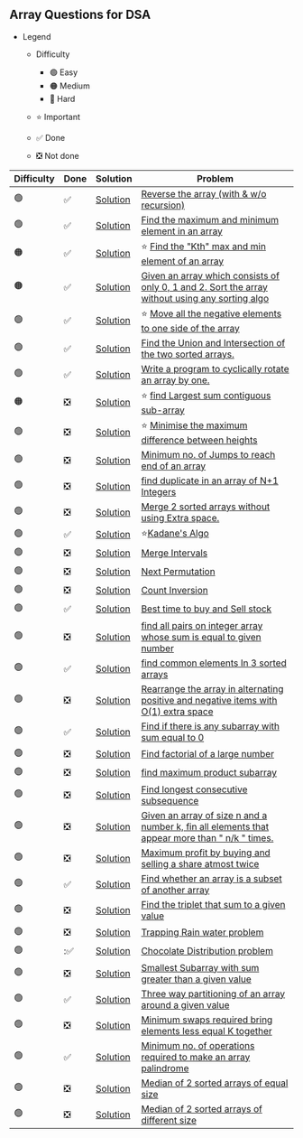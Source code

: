 ## Array Questions for DSA

- Legend
    - Difficulty
        - :green_circle: Easy
        - :orange_circle: Medium
        - :red_circle: Hard

    - :star: Important
    - :white_check_mark: Done
    - :negative_squared_cross_mark: Not done


| Difficulty       | Done                          | Solution  | Problem                                                                                                                                                                                                                                                                                                            |
| -------------    | ------------------------------ | -------- | ------------------------------------------------------------------------------------------------------------------------------------------------------------------------------------------------------------------------------------------------------------------------------------------------------------------ |
| :green_circle:     | :white_check_mark:  | [Solution](ReverseAnArray.java) |[Reverse the array (with & w/o recursion)](https://www.geeksforgeeks.org/write-a-program-to-reverse-an-array-or-string/)
| :green_circle:     | :white_check_mark:  | [Solution](minMax.java) |[Find the maximum and minimum element in an array](https://www.geeksforgeeks.org/maximum-and-minimum-in-an-array/)
| :orange_circle:    | :white_check_mark:  | [Solution](FindKthSmallestElement.java) | :star: [Find the "Kth" max and min element of an array](https://www.geeksforgeeks.org/kth-smallestlargest-element-unsorted-array/)
| :orange_circle:    | :white_check_mark:  | [Solution](SortArrayOfOs1s2s.java) |[Given an array which consists of only 0, 1 and 2. Sort the array without using any sorting algo](https://www.geeksforgeeks.org/sort-an-array-of-0s-1s-and-2s/)
| :green_circle:     | :white_check_mark:  | [Solution](moveNegativeNumbers.java) | :star: [Move all the negative elements to one side of the array](https://www.geeksforgeeks.org/move-negative-numbers-beginning-positive-end-constant-extra-space/)
| :green_circle:     | :white_check_mark:  | [Solution](unionAndIntersection.java) |[Find the Union and Intersection of the two sorted arrays.](https://www.geeksforgeeks.org/union-and-intersection-of-two-sorted-arrays-2/)
| :green_circle:     | :white_check_mark:  | [Solution](RotateByOne.java) |[Write a program to cyclically rotate an array by one.](https://www.geeksforgeeks.org/c-program-cyclically-rotate-array-one/)
| :orange_circle:     | :negative_squared_cross_mark:  | [Solution](LargestSumContiguousSubArray.java) |:star: [find Largest sum contiguous sub-array](https://www.geeksforgeeks.org/largest-sum-contiguous-subarray/)
| :green_circle:     | :negative_squared_cross_mark:  | [Solution](ReverseAnArray.java) |:star: [Minimise the maximum difference between heights ](https://practice.geeksforgeeks.org/problems/minimize-the-heights3351/1)
| :green_circle:     | :negative_squared_cross_mark:  | [Solution](ReverseAnArray.java) |[Minimum no. of Jumps to reach end of an array](https://practice.geeksforgeeks.org/problems/minimum-number-of-jumps/0)
| :green_circle:     | :negative_squared_cross_mark:  | [Solution](ReverseAnArray.java) |[find duplicate in an array of N+1 Integers](https://leetcode.com/problems/find-the-duplicate-number/)
| :green_circle:     | :negative_squared_cross_mark:  | [Solution](ReverseAnArray.java) |[Merge 2 sorted arrays without using Extra space.](https://practice.geeksforgeeks.org/problems/merge-two-sorted-arrays5135/1)
| :green_circle:     | :white_check_mark:  | [Solution](KadaneAlgorithm.java) |:star:[Kadane's Algo ](https://practice.geeksforgeeks.org/problems/kadanes-algorithm/0)
| :green_circle:     | :negative_squared_cross_mark:  | [Solution](ReverseAnArray.java) |[Merge Intervals](https://leetcode.com/problems/merge-intervals/)
| :green_circle:     | :negative_squared_cross_mark:  | [Solution](ReverseAnArray.java) |[Next Permutation](https://leetcode.com/problems/next-permutation/)
| :green_circle:     | :negative_squared_cross_mark:  | [Solution](ReverseAnArray.java) |[Count Inversion](https://practice.geeksforgeeks.org/problems/inversion-of-array/0)
| :green_circle:     | :white_check_mark:  | [Solution](BuyAndSellStock.java) |[Best time to buy and Sell stock](https://leetcode.com/problems/best-time-to-buy-and-sell-stock/)
| :green_circle:     | :negative_squared_cross_mark:  | [Solution](ReverseAnArray.java) |[find all pairs on integer array whose sum is equal to given number](https://www.geeksforgeeks.org/print-all-pairs-with-given-sum/)
| :green_circle:     | :white_check_mark:  | [Solution](CommonInThreeSortedArrays.java) |[find common elements In 3 sorted arrays](https://www.geeksforgeeks.org/find-common-elements-three-sorted-arrays/)
| :green_circle:     | :negative_squared_cross_mark:  | [Solution](ReverseAnArray.java) |[Rearrange the array in alternating positive and negative items with O(1) extra space](https://www.geeksforgeeks.org/rearrange-array-alternating-positive-negative-items-o1-extra-space/)
| :green_circle:     | :white_check_mark:  | [Solution](FindSubArrayWith0Sum.java) |[Find if there is any subarray with sum equal to 0](https://practice.geeksforgeeks.org/problems/subarray-with-0-sum/0)
| :green_circle:     | :negative_squared_cross_mark:  | [Solution](ReverseAnArray.java) |[Find factorial of a large number](https://practice.geeksforgeeks.org/problems/factorials-of-large-numbers/0)
| :green_circle:     | :negative_squared_cross_mark:  | [Solution](ReverseAnArray.java) |[find maximum product subarray](https://practice.geeksforgeeks.org/problems/maximum-product-subarray3604/1)
| :green_circle:     | :negative_squared_cross_mark:  | [Solution](ReverseAnArray.java) |[Find longest consecutive subsequence](https://practice.geeksforgeeks.org/problems/longest-consecutive-subsequence/0)
| :green_circle:     | :negative_squared_cross_mark:  | [Solution](ReverseAnArray.java) |[Given an array of size n and a number k, fin all elements that appear more than " n/k " times.](https://www.geeksforgeeks.org/given-an-array-of-of-size-n-finds-all-the-elements-that-appear-more-than-nk-times/)
| :green_circle:     | :negative_squared_cross_mark:  | [Solution](ReverseAnArray.java) |[Maximum profit by buying and selling a share atmost twice](https://www.geeksforgeeks.org/maximum-profit-by-buying-and-selling-a-share-at-most-twice/)
| :green_circle:     | :white_check_mark:  | [Solution](FindIfArrayIsSubsetOfAnotherArray.java) |[Find whether an array is a subset of another array](https://practice.geeksforgeeks.org/problems/array-subset-of-another-array/0)
| :green_circle:     | :negative_squared_cross_mark:  | [Solution](ReverseAnArray.java) |[Find the triplet that sum to a given value](https://practice.geeksforgeeks.org/problems/triplet-sum-in-array/0)
| :green_circle:     | :negative_squared_cross_mark:  | [Solution](ReverseAnArray.java) |[Trapping Rain water problem](https://practice.geeksforgeeks.org/problems/trapping-rain-water/0)
| :green_circle:     | ::white_check_mark:  | [Solution](ChocolateDistributionProblem.java) |[Chocolate Distribution problem](https://practice.geeksforgeeks.org/problems/chocolate-distribution-problem/0)
| :green_circle:     | :negative_squared_cross_mark:  | [Solution](ReverseAnArray.java) |[Smallest Subarray with sum greater than a given value](https://practice.geeksforgeeks.org/problems/smallest-subarray-with-sum-greater-than-x/0)
| :green_circle:     | :white_check_mark:  | [Solution](ThreeWayPartition.java) |[Three way partitioning of an array around a given value](https://practice.geeksforgeeks.org/problems/three-way-partitioning/1)
| :green_circle:     | :negative_squared_cross_mark:  | [Solution](ReverseAnArray.java) |[Minimum swaps required bring elements less equal K together](https://practice.geeksforgeeks.org/problems/minimum-swaps-required-to-bring-all-elements-less-than-or-equal-to-k-together/0)
| :green_circle:     | :white_check_mark:  | [Solution](MinOperationsToMakeArrayPalindrome.java) |[Minimum no. of operations required to make an array palindrome](https://practice.geeksforgeeks.org/problems/palindromic-array/0)
| :green_circle:     | :negative_squared_cross_mark:  | [Solution](ReverseAnArray.java) |[Median of 2 sorted arrays of equal size](https://practice.geeksforgeeks.org/problems/find-the-median0527/1)
| :green_circle:     | :negative_squared_cross_mark:  | [Solution](ReverseAnArray.java) |[Median of 2 sorted arrays of different size](https://www.geeksforgeeks.org/median-of-two-sorted-arrays-of-different-sizes/)                                                   
